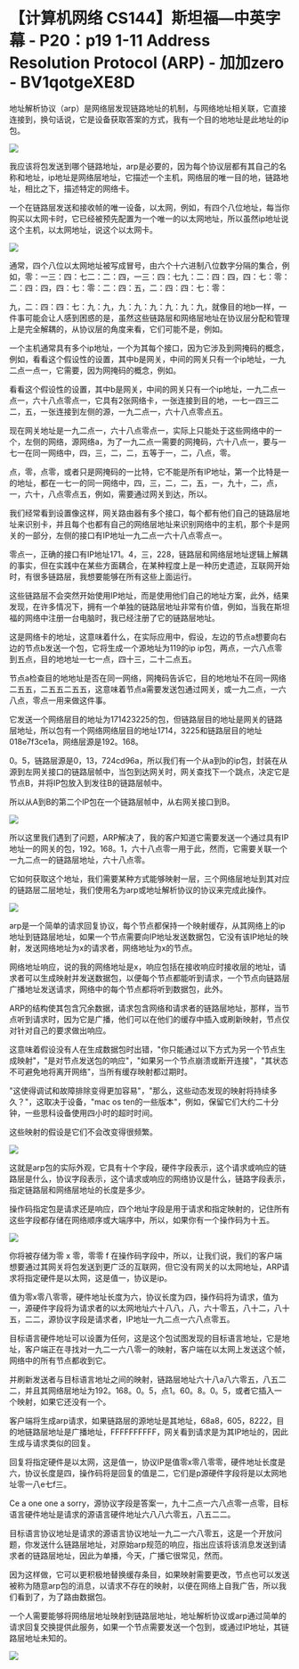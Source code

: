 # 【计算机网络 CS144】斯坦福—中英字幕 - P20：p19 1-11 Address Resolution Protocol (ARP) - 加加zero - BV1qotgeXE8D

地址解析协议（arp）是网络层发现链路地址的机制，与网络地址相关联，它直接连接到，换句话说，它是设备获取答案的方式，我有一个目的地地址是此地址的ip包。



![](img/c1a4e267566a1dc2dbde8b613ec14f03_1.png)

我应该将包发送到哪个链路地址，arp是必要的，因为每个协议层都有其自己的名称和地址，ip地址是网络层地址，它描述一个主机，网络层的唯一目的地，链路地址，相比之下，描述特定的网络卡。

一个在链路层发送和接收帧的唯一设备，以太网，例如，有四个八位地址，每当你购买以太网卡时，它已经被预先配置为一个唯一的以太网地址，所以虽然ip地址说这个主机，以太网地址，说这个以太网卡。



![](img/c1a4e267566a1dc2dbde8b613ec14f03_3.png)

通常，四个八位以太网地址被写成冒号，由六个十六进制八位数字分隔的集合，例如，零：一三：四：七二：二：四，一三：四：七九：二：四：四，四：七：零：二：四：四，四：七：零：二：四：五，二：四：四：七：零：

九，二：四：四：七：九：九，九：九：九：九：九：九，就像目的地b一样，一件事可能会让人感到困惑的是，虽然这些链路层和网络层地址在协议层分配和管理上是完全解耦的，从协议层的角度来看，它们可能不是，例如。

一个主机通常具有多个ip地址，一个为其每个接口，因为它涉及到网掩码的概念，例如，看看这个假设性的设置，其中b是网关，中间的网关只有一个ip地址，一九二点一点一，它需要，因为网掩码的概念，例如。

看看这个假设性的设置，其中b是网关，中间的网关只有一个ip地址，一九二点一点一，六十八点零点一，它具有2张网络卡，一张连接到目的地，一七一四三二二，五，一张连接到左侧的源，一九二点一，六十八点零点五。

现在网关地址是一九二点一，六十八点零点一，实际上只能处于这些网络中的一个，左侧的网络，源网络a，为了一九二点一需要的网掩码，六十八点一，要与一七一在同一网络中，四，三，二，二，五等于一，二，八点，零。

点，零，点零，或者只是网掩码的一比特，它不能是所有IP地址，第一个比特是一的地址，都在一七一的同一网络中，四，三，二，二，五，一，九十，二，点，一，六十，八点零点五，例如，需要通过网关到达，所以。

我们经常看到设置像这样，网关路由器有多个接口，每个都有他们自己的链路层地址来识别卡，并且每个也都有自己的网络层地址来识别网络中的主机，那个卡是网关的一部分，左侧的接口有IP地址一九二点一六十八点零点一。

零点一，正确的接口有IP地址171。4，三，228，链路层和网络层地址逻辑上解耦的事实，但在实践中在某些方面耦合，在某种程度上是一种历史遗迹，互联网开始时，有很多链路层，我想要能够在所有这些上面运行。

这些链路层不会突然开始使用IP地址，而是使用他们自己的地址方案，此外，结果发现，在许多情况下，拥有一个单独的链路层地址非常有价值，例如，当我在斯坦福的网络中注册一台电脑时，我已经注册了它的链路层地址。

这是网络卡的地址，这意味着什么，在实际应用中，假设，左边的节点a想要向右边的节点b发送一个包，它将生成一个源地址为119的ip ip包，两点，一六八点零到五点，目的地地址一七一点，四十三，二十二点五。

节点a检查目的地地址是否在同一网络，网掩码告诉它，目的地地址不在同一网络二五五，二五五二五五，这意味着节点a需要发送包通过网关，或一九二点，一六八点，零点一用来做这件事。

它发送一个网络层目的地址为171423225的包，但链路层目的地址是网关的链路层地址，所以包有一个网络网络层目的地址1714，3225和链路层目的地址018e7f3ce1a，网络层源是192。168。

0。5，链路层源是0，13，724cd96a，所以我们有一个从a到b的ip包，封装在从源到左网关接口的链路层帧中，当包到达网关时，网关查找下一个跳点，决定它是节点B，并将IP包放入到发往B的链路层帧中。

所以从A到B的第二个IP包在一个链路层帧中，从右网关接口到B。

![](img/c1a4e267566a1dc2dbde8b613ec14f03_5.png)

所以这里我们遇到了问题，ARP解决了，我的客户知道它需要发送一个通过具有IP地址一的网关的包，192。168。1，六十八点零一用于此，然而，它需要关联一个一九二点一的链路层地址，六十八点零。

它如何获取这个地址，我们需要某种方式能够映射一层，三个网络层地址到其对应的链路层二层地址，我们使用名为arp或地址解析协议的协议来完成此操作。



![](img/c1a4e267566a1dc2dbde8b613ec14f03_7.png)

arp是一个简单的请求回复协议，每个节点都保持一个映射缓存，从其网络上的ip地址到链路层地址，如果一个节点需要向IP地址发送数据包，它没有该IP地址的映射，发送网络地址为x的请求者，网络地址为x的节点。

网络地址响应，说的我的网络地址是x，响应包括在接收响应时接收层的地址，请求者可以生成映射并发送数据包，以便每个节点都能听到请求，一个节点向链路层广播地址发送请求，网络中的每个节点都将听到数据包，此外。

ARP的结构使其包含冗余数据，请求包含网络和请求者的链路层地址，那样，当节点听到请求时，因为它是广播，他们可以在他们的缓存中插入或刷新映射，节点仅对针对自己的要求做出响应。

这意味着假设没有人在生成数据包时出错，"你只能通过以下方式为另一个节点生成映射"，"是对节点发送包的响应"，"如果另一个节点崩溃或断开连接"，"其状态不可避免地将离开网络"，当所有缓存映射都过期时。

"这使得调试和故障排除变得更加容易"，"那么，这些动态发现的映射将持续多久？"，这取决于设备，"mac os ten的一些版本"，例如，保留它们大约二十分钟，一些思科设备使用四小时的超时时间。

这些映射的假设是它们不会改变得很频繁。

![](img/c1a4e267566a1dc2dbde8b613ec14f03_9.png)

这就是arp包的实际外观，它具有十个字段，硬件字段表示，这个请求或响应的链路层是什么，协议字段表示，这个请求或响应的网络协议是什么，链路字段表示，指定链路层和网络层地址的长度是多少。

操作码指定包是请求还是响应，四个地址字段是用于请求和指定映射的，记住所有这些字段都存储在网络顺序或大端序中，所以，如果你有一个操作码为十五。



![](img/c1a4e267566a1dc2dbde8b613ec14f03_11.png)

你将被存储为零 x 零，零零 f 在操作码字段中，所以，让我们说，我们的客户端想要通过其网关将包发送到更广泛的互联网，但它没有网关的以太网地址，ARP请求将指定硬件是以太网，这是值一，协议是ip。

值为零x零八零零，硬件地址长度为六，协议长度为四，操作码将为请求，值为一，源硬件字段将为请求者的以太网地址六十八八，八，六十零五，八十二，八十五，二二，源协议字段是请求者，IP地址一九二点一六八点零五。

目标语言硬件地址可以设置为任何，这是这个包试图发现的目标语言地址，它是地址，客户端正在寻找对一九二一六八零一的映射，客户端在以太网上发送这个帧，网络中的所有节点都收到它。

并刷新发送者与目标语言地址之间的映射，链路层地址六十八a八六零五，八五二二，并且其网络层地址为192。168。0。5，点1。60。8。0。5，或者它插入一个映射，如果它还没有一个。

客户端将生成arp请求，如果链路层的源地址是其地址，68a8，605，8222，目的地链路层地址是广播地址，FFFFFFFFFF，网关看到请求是为其IP地址的，因此生成与请求类似的回复。

回复将指定硬件是以太网，这是值一，协议IP是值零x零八零零，硬件地址长度是六，协议长度是四，操作码将是回复的值是二，它们是p源硬件字段将是以太网地址零一八e七f三。

Ce a one one a sorry，源协议字段是答案一，九十二点一六八点零一点零，目标语言硬件地址是请求的源语言硬件地址六八八六零五，八五二二。

目标语言协议地址是请求的源语言协议地址一九二一六八零五，这是一个开放问题，你发送什么链路层地址，对原始arp规范的响应，指出应该将该消息发送到请求者的链路层地址，因此为单播，今天，广播它很常见，然而。

因为这样做，它可以更积极地替换缓存条目，如果映射需要更改，节点也可以发送被称为随意arp包的消息，以请求不存在的映射，以便在网络上自我广告，所以我们看到了，为了路由数据包。

一个人需要能够将网络层地址映射到链路层地址，地址解析协议或arp通过简单的请求回复交换提供此服务，如果一个节点需要发送一个包到，或通过IP地址，其链路层地址未知的。



![](img/c1a4e267566a1dc2dbde8b613ec14f03_13.png)